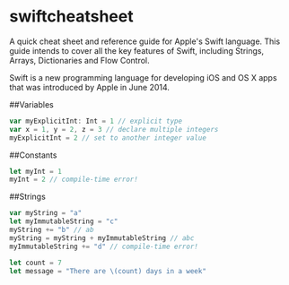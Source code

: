 swiftcheatsheet
===============

A quick cheat sheet and reference guide for Apple's Swift language. This guide intends to cover all the key features of Swift, including Strings, Arrays, Dictionaries and Flow Control.

Swift is a new programming language for developing iOS and OS X apps that was introduced by Apple in June 2014.

##Variables
```js
var myExplicitInt: Int = 1 // explicit type
var x = 1, y = 2, z = 3 // declare multiple integers
myExplicitInt = 2 // set to another integer value
```

##Constants
```js
let myInt = 1
myInt = 2 // compile-time error!
```

##Strings
```js
var myString = "a"
let myImmutableString = "c"
myString += "b" // ab
myString = myString + myImmutableString // abc
myImmutableString += "d" // compile-time error!

let count = 7
let message = "There are \(count) days in a week"
```
